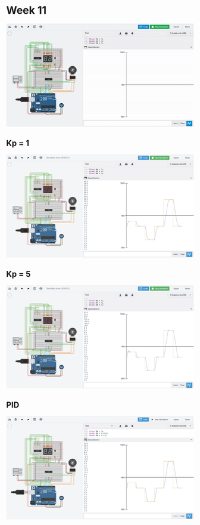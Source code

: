 # Week 11

![](https://github.com/earthsaharat/MicroProcessor-Lab/blob/master/Week11/img_P1.gif)

## Kp = 1

![](https://github.com/earthsaharat/MicroProcessor-Lab/blob/master/Week11/img_P1.png)

## Kp = 5

![](https://github.com/earthsaharat/MicroProcessor-Lab/blob/master/Week11/img_P5.png)

## PID

![](https://github.com/earthsaharat/MicroProcessor-Lab/blob/master/Week11/img_PID.png)
